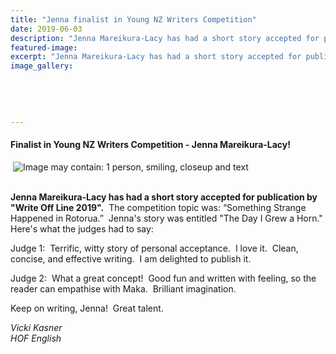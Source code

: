 ```yaml
---
title: "Jenna finalist in Young NZ Writers Competition"
date: 2019-06-03
description: "Jenna Mareikura-Lacy has had a short story accepted for publication by \"Write Off Line 2019\".  The competition topic was..."
featured-image: 
excerpt: "Jenna Mareikura-Lacy has had a short story accepted for publication by \"Write Off Line 2019\".  The competition topic was: “Something Strange Happened in Rotorua.”"
image_gallery:
    
    
    
    
    
---
```


<h4>Finalist in Young NZ Writers Competition -&nbsp;<span>Jenna Mareikura-Lacy!<br /></span></h4>
<p>&nbsp;<img src="https://scontent-syd2-1.xx.fbcdn.net/v/t1.0-9/62415219_2252937278088771_4470217930365206528_n.jpg?_nc_cat=102&amp;_nc_eui2=AeFG29g5OHpbPD-tkbkoRyWDM8iRMF-pS9-jKtZnv12YJU7aljojomW5m3d3kOswVgJpZWa--2MJNCHp6XKJodyBc9vQP5P5ip5bUjighJIuVA&amp;_nc_ht=scontent-syd2-1.xx&amp;oh=2e728251b642e3a0cd3c85bd143b2f98&amp;oe=5D8A0D57" alt="Image may contain: 1 person, smiling, closeup and text" /></p>
<p><strong><br />Jenna Mareikura-Lacy has had a short story accepted for publication by "Write Off Line 2019".</strong>&nbsp; The competition topic was: &ldquo;Something Strange Happened in Rotorua.&rdquo;&nbsp; Jenna's story was entitled "The Day I Grew a Horn."&nbsp; Here's what the judges had to say:&nbsp;</p>
<p>Judge 1:&nbsp; Terrific, witty story of personal acceptance.&nbsp; I love it.&nbsp; Clean, concise, and effective writing.&nbsp; I am delighted to publish it.&nbsp;</p>
<p>Judge 2:&nbsp; What a great concept!&nbsp; Good fun and written with feeling, so the reader can empathise with Maka.&nbsp; Brilliant imagination.&nbsp;</p>
<p>Keep on writing, Jenna!&nbsp; Great talent.</p>
<p><em>Vicki Kasner</em><br /><em>HOF English</em></p>


